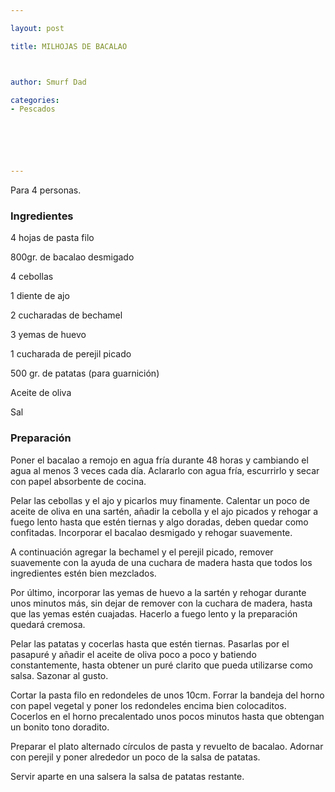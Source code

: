 ```yaml
---

layout: post

title: MILHOJAS DE BACALAO



author: Smurf Dad

categories:
- Pescados






---
```


Para 4 personas.

<h3>Ingredientes</h3>

4 hojas de pasta filo

800gr. de bacalao desmigado

4 cebollas

1 diente de ajo

2 cucharadas de bechamel

3 yemas de huevo

1 cucharada de perejil picado

500 gr. de patatas (para guarnición)

Aceite de oliva

Sal

<h3>Preparación</h3>

Poner el bacalao a remojo en agua fría durante 48 horas y cambiando el agua al menos 3 veces cada día. Aclararlo con agua fría, escurrirlo y secar con papel absorbente de cocina.

Pelar las cebollas y el ajo y picarlos muy finamente. Calentar un poco de aceite de oliva en una sartén, añadir la cebolla y el ajo picados y rehogar a fuego lento hasta que estén tiernas y algo doradas, deben quedar como confitadas. Incorporar el bacalao desmigado y rehogar suavemente.

A continuación agregar la bechamel y el perejil picado, remover suavemente con la ayuda de una cuchara de madera hasta que todos los ingredientes estén bien mezclados.

Por último, incorporar las yemas de huevo a la sartén y rehogar durante unos minutos más, sin dejar de remover con la cuchara de madera, hasta que las yemas estén cuajadas. Hacerlo a fuego lento y la preparación quedará cremosa.

Pelar las patatas y cocerlas hasta que estén tiernas. Pasarlas por el pasapuré y añadir el aceite de oliva poco a poco y batiendo constantemente, hasta obtener un puré clarito que pueda utilizarse como salsa. Sazonar al gusto.

Cortar la pasta filo en redondeles de unos 10cm. Forrar la bandeja del horno con papel vegetal y poner los redondeles encima bien colocaditos. Cocerlos en el horno precalentado unos pocos minutos hasta que obtengan un bonito tono doradito.

Preparar el plato alternado círculos de pasta y revuelto de bacalao. Adornar con perejil y poner alrededor un poco de la salsa de patatas.

Servir aparte en una salsera la salsa de patatas restante.